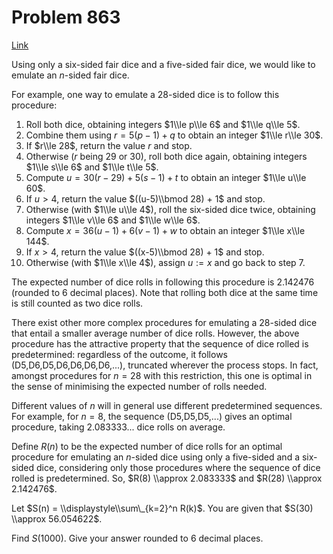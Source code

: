 # Problem 863

[Link](https://projecteuler.net/problem=863)

Using only a six-sided fair dice and a five-sided fair dice, we would like to emulate an $n$-sided fair dice.

For example, one way to emulate a 28-sided dice is to follow this procedure:

1.   Roll both dice, obtaining integers $1\\le p\\le 6$ and $1\\le q\\le 5$.
2.   Combine them using $r = 5(p-1) + q$ to obtain an integer $1\\le r\\le 30$.
3.   If $r\\le 28$, return the value $r$ and stop.
4.   Otherwise ($r$ being 29 or 30), roll both dice again, obtaining integers $1\\le s\\le 6$ and $1\\le t\\le 5$.
5.   Compute $u = 30(r-29) + 5(s-1) + t$ to obtain an integer $1\\le u\\le 60$.
6.   If $u>4$, return the value $((u-5)\\bmod 28) + 1$ and stop.
7.   Otherwise (with $1\\le u\\le 4$), roll the six-sided dice twice, obtaining integers $1\\le v\\le 6$ and $1\\le w\\le 6$.
8.   Compute $x = 36(u-1) + 6(v-1) + w$ to obtain an integer $1\\le x\\le 144$.
9.   If $x>4$, return the value $((x-5)\\bmod 28) + 1$ and stop.
10.  Otherwise (with $1\\le x\\le 4$), assign $u:=x$ and go back to step 7.

The expected number of dice rolls in following this procedure is 2.142476 (rounded to 6 decimal places). Note that rolling both dice at the same time is still counted as two dice rolls.

There exist other more complex procedures for emulating a 28-sided dice that entail a smaller average number of dice rolls. However, the above procedure has the attractive property that the sequence of dice rolled is predetermined: regardless of the outcome, it follows (D5,D6,D5,D6,D6,D6,D6,...), truncated wherever the process stops. In fact, amongst procedures for $n=28$ with this restriction, this one is optimal in the sense of minimising the expected number of rolls needed.

Different values of $n$ will in general use different predetermined sequences. For example, for $n=8$, the sequence (D5,D5,D5,...) gives an optimal procedure, taking 2.083333... dice rolls on average.

Define $R(n)$ to be the expected number of dice rolls for an optimal procedure for emulating an $n$-sided dice using only a five-sided and a six-sided dice, considering only those procedures where the sequence of dice rolled is predetermined. So, $R(8) \\approx 2.083333$ and $R(28) \\approx 2.142476$.

Let $S(n) = \\displaystyle\\sum\_{k=2}^n R(k)$. You are given that $S(30) \\approx 56.054622$.

Find $S(1000)$. Give your answer rounded to 6 decimal places.